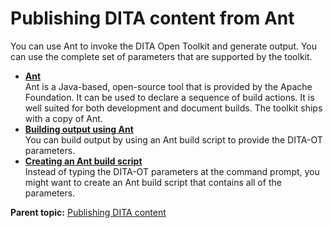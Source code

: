 # Publishing DITA content from Ant

You can use Ant to invoke the DITA Open Toolkit and generate output. You can use the complete set of parameters that are supported by the toolkit.

-   **[Ant](../user-guide/ant.md)**  
Ant is a Java-based, open-source tool that is provided by the Apache Foundation. It can be used to declare a sequence of build actions. It is well suited for both development and document builds. The toolkit ships with a copy of Ant.
-   **[Building output using Ant](../user-guide/building-with-ant.md)**  
You can build output by using an Ant build script to provide the DITA-OT parameters.
-   **[Creating an Ant build script](../user-guide/creating-an-ant-build-script.md)**  
Instead of typing the DITA-OT parameters at the command prompt, you might want to create an Ant build script that contains all of the parameters.

**Parent topic:** [Publishing DITA content](../user-guide/transforming-dita-content.md)

